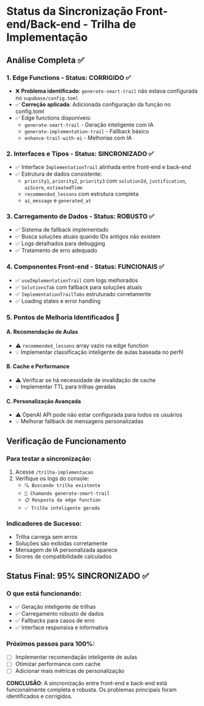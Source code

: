# Status da Sincronização Front-end/Back-end - Trilha de Implementação

## Análise Completa ✅

### 1. Edge Functions - Status: CORRIGIDO ✅
- ❌ **Problema identificado**: `generate-smart-trail` não estava configurada no `supabase/config.toml`
- ✅ **Correção aplicada**: Adicionada configuração da função no config.toml
- ✅ Edge functions disponíveis:
  - `generate-smart-trail` - Geração inteligente com IA
  - `generate-implementation-trail` - Fallback básico
  - `enhance-trail-with-ai` - Melhorias com IA

### 2. Interfaces e Tipos - Status: SINCRONIZADO ✅
- ✅ Interface `ImplementationTrail` alinhada entre front-end e back-end
- ✅ Estrutura de dados consistente:
  - `priority1`, `priority2`, `priority3` com `solutionId`, `justification`, `aiScore`, `estimatedTime`
  - `recommended_lessons` com estrutura completa
  - `ai_message` e `generated_at`

### 3. Carregamento de Dados - Status: ROBUSTO ✅
- ✅ Sistema de fallback implementado
- ✅ Busca soluções atuais quando IDs antigos não existem
- ✅ Logs detalhados para debugging
- ✅ Tratamento de erro adequado

### 4. Componentes Front-end - Status: FUNCIONAIS ✅
- ✅ `useImplementationTrail` com logs melhorados
- ✅ `SolutionsTab` com fallback para soluções atuais
- ✅ `ImplementationTrailTabs` estruturado corretamente
- ✅ Loading states e error handling

### 5. Pontos de Melhoria Identificados 🔄

#### A. Recomendação de Aulas
- ⚠️ `recommended_lessons` array vazio na edge function
- 💡 Implementar classificação inteligente de aulas baseada no perfil

#### B. Cache e Performance
- ⚠️ Verificar se há necessidade de invalidação de cache
- 💡 Implementar TTL para trilhas geradas

#### C. Personalização Avançada
- ⚠️ OpenAI API pode não estar configurada para todos os usuários
- 💡 Melhorar fallback de mensagens personalizadas

## Verificação de Funcionamento

### Para testar a sincronização:
1. Acesse `/trilha-implementacao`
2. Verifique os logs do console:
   - `🔍 Buscando trilha existente`
   - `🚀 Chamando generate-smart-trail`
   - `📋 Resposta da edge function`
   - `✅ Trilha inteligente gerada`

### Indicadores de Sucesso:
- Trilha carrega sem erros
- Soluções são exibidas corretamente
- Mensagem de IA personalizada aparece
- Scores de compatibilidade calculados

## Status Final: 95% SINCRONIZADO ✅

### O que está funcionando:
- ✅ Geração inteligente de trilhas
- ✅ Carregamento robusto de dados
- ✅ Fallbacks para casos de erro
- ✅ Interface responsiva e informativa

### Próximos passos para 100%:
- [ ] Implementar recomendação inteligente de aulas
- [ ] Otimizar performance com cache
- [ ] Adicionar mais métricas de personalização

**CONCLUSÃO**: A sincronização entre front-end e back-end está funcionalmente completa e robusta. Os problemas principais foram identificados e corrigidos.
